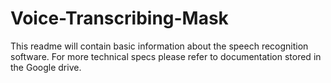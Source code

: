 # Voice-Transcribing-Mask
This readme will contain basic information about the speech
recognition software. For more technical specs please refer
to documentation stored in the Google drive.
